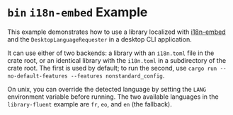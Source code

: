 # `bin` `i18n-embed` Example

This example demonstrates how to use a library localized with [i18n-embed](../../i18n-embed/) and the `DesktopLanguageRequester` in a desktop CLI application.

It can use either of two backends: a library with an `i18n.toml` file in the crate root, or an identical library with the `i18n.toml` in a subdirectory of the crate root. The first is used by default; to run the second, use `cargo run --no-default-features --features nonstandard_config`.

On unix, you can override the detected language by setting the `LANG` environment variable before running. The two available languages in the `library-fluent` example are `fr`, `eo`, and `en` (the fallback).
